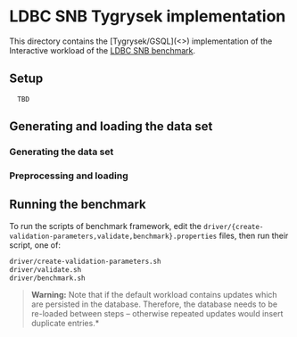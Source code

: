 # LDBC SNB Tygrysek implementation

This directory contains the [Tygrysek/GSQL](<<TODO>>) implementation of the Interactive workload of the [LDBC SNB benchmark](https://github.com/ldbc/ldbc_snb_docs).



## Setup
      TBD

## Generating and loading the data set

### Generating the data set

### Preprocessing and loading



## Running the benchmark

To run the scripts of benchmark framework, edit the `driver/{create-validation-parameters,validate,benchmark}.properties` files,
then run their script, one of:

```bash
driver/create-validation-parameters.sh
driver/validate.sh
driver/benchmark.sh
```

> **Warning:** Note that if the default workload contains updates which are persisted in the database. Therefore, the database needs to be re-loaded between steps – otherwise repeated updates would insert duplicate entries.*
